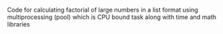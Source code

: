 Code for calculating factorial of large numbers in a list format using multiprocessing (pool) which is CPU bound task along with time and math libraries
